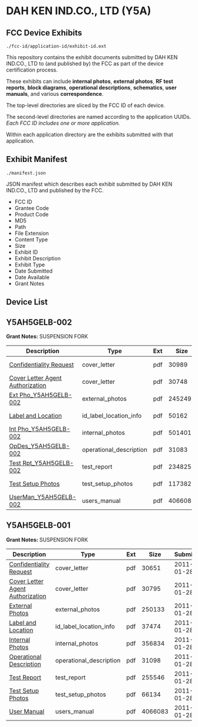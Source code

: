 # DAH KEN IND.CO., LTD (Y5A)
## FCC Device Exhibits

```
./fcc-id/application-id/exhibit-id.ext
```

This repository contains the exhibit documents submitted by DAH KEN IND.CO., LTD to (and published by) the FCC as part of the device certification process.

These exhibits can include **internal photos**, **external photos**, **RF test reports**, **block diagrams**, **operational descriptions**, **schematics**, **user manuals**, and various **correspondence**.

The top-level directories are sliced by the FCC ID of each device.

The second-level directories are named according to the application UUIDs. *Each FCC ID includes one or more application.*

Within each application directory are the exhibits submitted with that application. 

## Exhibit Manifest

```
./manifest.json
```

JSON manifest which describes each exhibit submitted by DAH KEN IND.CO., LTD and published by the FCC.

- FCC ID
- Grantee Code
- Product Code
- MD5
- Path
- File Extension
- Content Type
- Size
- Exhibit ID
- Exhibit Description
- Exhibit Type
- Date Submitted
- Date Available
- Grant Notes

## Device List
## Y5AH5GELB-002
**Grant Notes:** SUSPENSION FORK

| Description | Type | Ext | Size | Submitted | Available |
| ----------- | ---- | --- | ---- | --------- | --------- |
| [Confidentiality Request](Y5AH5GELB-002/f2a0f41ab7baabe3d315b1080091cd8a/1411156.pdf) | cover_letter | pdf | 30989 | 2011-01-28 | 2011-01-28 |
| [Cover Letter Agent Authorization](Y5AH5GELB-002/f2a0f41ab7baabe3d315b1080091cd8a/1411157.pdf) | cover_letter | pdf | 30748 | 2011-01-28 | 2011-01-28 |
| [Ext Pho_Y5AH5GELB-002](Y5AH5GELB-002/f2a0f41ab7baabe3d315b1080091cd8a/1411144.pdf) | external_photos | pdf | 245249 | 2011-01-28 | 2011-01-28 |
| [Label and Location](Y5AH5GELB-002/f2a0f41ab7baabe3d315b1080091cd8a/1411145.pdf) | id_label_location_info | pdf | 50162 | 2011-01-28 | 2011-01-28 |
| [Int Pho_Y5AH5GELB-002](Y5AH5GELB-002/f2a0f41ab7baabe3d315b1080091cd8a/1411147.pdf) | internal_photos | pdf | 501401 | 2011-01-28 | 2011-01-28 |
| [OpDes_Y5AH5GELB-002](Y5AH5GELB-002/f2a0f41ab7baabe3d315b1080091cd8a/1411148.pdf) | operational_description | pdf | 31083 | 2011-01-28 | 2011-01-28 |
| [Test Rpt_Y5AH5GELB-002](Y5AH5GELB-002/f2a0f41ab7baabe3d315b1080091cd8a/1411152.pdf) | test_report | pdf | 234825 | 2011-01-28 | 2011-01-28 |
| [Test Setup Photos](Y5AH5GELB-002/f2a0f41ab7baabe3d315b1080091cd8a/1411153.pdf) | test_setup_photos | pdf | 117382 | 2011-01-28 | 2011-01-28 |
| [UserMan_Y5AH5GELB-002](Y5AH5GELB-002/f2a0f41ab7baabe3d315b1080091cd8a/1411154.pdf) | users_manual | pdf | 4066084 | 2011-01-28 | 2011-01-28 |
## Y5AH5GELB-001
**Grant Notes:** SUSPENSION FORK

| Description | Type | Ext | Size | Submitted | Available |
| ----------- | ---- | --- | ---- | --------- | --------- |
| [Confidentiality Request](Y5AH5GELB-001/b07a80d84c922f455fa04a7e15a34726/1411177.pdf) | cover_letter | pdf | 30651 | 2011-01-28 | 2011-01-28 |
| [Cover Letter Agent Authorization](Y5AH5GELB-001/b07a80d84c922f455fa04a7e15a34726/1411178.pdf) | cover_letter | pdf | 30795 | 2011-01-28 | 2011-01-28 |
| [External Photos](Y5AH5GELB-001/b07a80d84c922f455fa04a7e15a34726/1411168.pdf) | external_photos | pdf | 250133 | 2011-01-28 | 2011-01-28 |
| [Label and Location](Y5AH5GELB-001/b07a80d84c922f455fa04a7e15a34726/1411169.pdf) | id_label_location_info | pdf | 37474 | 2011-01-28 | 2011-01-28 |
| [Internal Photos](Y5AH5GELB-001/b07a80d84c922f455fa04a7e15a34726/1411170.pdf) | internal_photos | pdf | 356834 | 2011-01-28 | 2011-01-28 |
| [Operational Description](Y5AH5GELB-001/b07a80d84c922f455fa04a7e15a34726/1411171.pdf) | operational_description | pdf | 31098 | 2011-01-28 | 2011-01-28 |
| [Test Report](Y5AH5GELB-001/b07a80d84c922f455fa04a7e15a34726/1411174.pdf) | test_report | pdf | 255546 | 2011-01-28 | 2011-01-28 |
| [Test Setup Photos](Y5AH5GELB-001/b07a80d84c922f455fa04a7e15a34726/1411175.pdf) | test_setup_photos | pdf | 66134 | 2011-01-28 | 2011-01-28 |
| [User Manual](Y5AH5GELB-001/b07a80d84c922f455fa04a7e15a34726/1411176.pdf) | users_manual | pdf | 4066083 | 2011-01-28 | 2011-01-28 |
